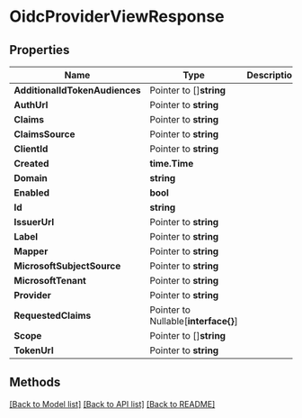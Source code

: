 # OidcProviderViewResponse

## Properties

Name | Type | Description | Notes
------------ | ------------- | ------------- | -------------
**AdditionalIdTokenAudiences** | Pointer to []**string** |  | [optional] 
**AuthUrl** | Pointer to **string** |  | [optional] 
**Claims** | Pointer to **string** |  | [optional] 
**ClaimsSource** | Pointer to **string** |  | [optional] 
**ClientId** | Pointer to **string** |  | [optional] 
**Created** | **time.Time** |  | 
**Domain** | **string** |  | 
**Enabled** | **bool** |  | 
**Id** | **string** |  | 
**IssuerUrl** | Pointer to **string** |  | [optional] 
**Label** | Pointer to **string** |  | [optional] 
**Mapper** | Pointer to **string** |  | [optional] 
**MicrosoftSubjectSource** | Pointer to **string** |  | [optional] 
**MicrosoftTenant** | Pointer to **string** |  | [optional] 
**Provider** | Pointer to **string** |  | [optional] 
**RequestedClaims** | Pointer to Nullable[**interface{}**] |  | [optional] 
**Scope** | Pointer to []**string** |  | [optional] 
**TokenUrl** | Pointer to **string** |  | [optional] 

## Methods


[[Back to Model list]](../README.md#documentation-for-models) [[Back to API list]](../README.md#documentation-for-api-endpoints) [[Back to README]](../README.md)


